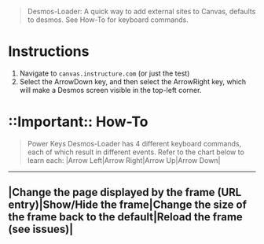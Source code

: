 > Desmos-Loader: A quick way to add external sites to Canvas, defaults to desmos. See How-To for keyboard commands.

# Instructions
1) Navigate to ```canvas.instructure.com``` (or just the test)
2) Select the ArrowDown key, and then select the ArrowRight key, which will make a Desmos screen visible in the top-left corner.

# ::Important:: How-To
> Power Keys
Desmos-Loader has 4 different keyboard commands, each of which result in different events. Refer to the chart below to learn each:
|Arrow Left|Arrow Right|Arrow Up|Arrow Down|
--------------------------------------------
|Change the page displayed by the frame (URL entry)|Show/Hide the frame|Change the size of the frame back to the default|Reload the frame (see issues)|
--------------------------------------------

